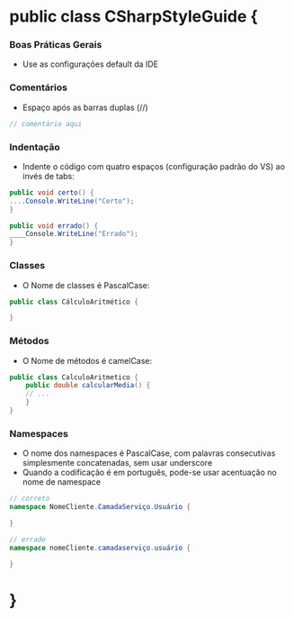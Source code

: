 ﻿# public class CSharpStyleGuide {

### Boas Práticas Gerais
* Use as configurações default da IDE

### Comentários
* Espaço após as barras duplas (//)

```csharp
// comentário aqui
```

### Indentação

* Indente o código com quatro espaços (configuração padrão do VS) ao invés de tabs:
```csharp
public void certo() {
....Console.WriteLine("Certo");
}

public void errado() {
____Console.WriteLine("Errado");
}

```
### Classes
* O Nome de classes é PascalCase:
```csharp
public class CálculoAritmético {

}
```
### Métodos
* O Nome de métodos é camelCase:
```csharp
public class CalculoAritmetico {
	public double calcularMedia() {
	// ...
	}
}
```

### Namespaces

* O nome dos namespaces é PascalCase, com palavras consecutivas simplesmente concatenadas, sem usar underscore
* Quando a codificação é em português, pode-se usar acentuação no nome de namespace
```csharp
// correto
namespace NomeCliente.CamadaServiço.Usuário {

}

// errado
namespace nomeCliente.camadaserviço.usuário {

}
```

# }

